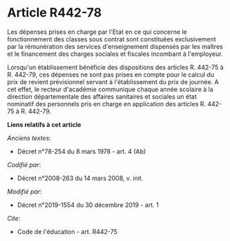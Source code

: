 # Article R442-78

Les dépenses prises en charge par l'Etat en ce qui concerne le fonctionnement des classes sous contrat sont constituées
exclusivement par la rémunération des services d'enseignement dispensés par les maîtres et le financement des charges
sociales et fiscales incombant à l'employeur.

Lorsqu'un établissement bénéficie des dispositions des articles R. 442-75 à R. 442-79, ces dépenses ne sont pas prises en
compte pour le calcul du prix de revient prévisionnel servant à l'établissement du prix de journée. A cet effet, le recteur
d'académie communique chaque année scolaire à la direction départementale des affaires sanitaires et sociales un état
nominatif des personnels pris en charge en application des articles R. 442-75 à R. 442-79.

**Liens relatifs à cet article**

_Anciens textes_:

  - Décret n°78-254 du 8 mars 1978 - art. 4 (Ab)

_Codifié par_:

  - Décret n°2008-263 du 14 mars 2008, v. init.

_Modifié par_:

  - Décret n°2019-1554 du 30 décembre 2019 - art. 1

_Cite_:

  - Code de l'éducation - art. R442-75
